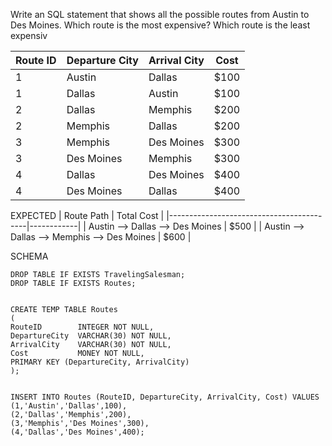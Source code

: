 Write an SQL statement that shows all the possible routes from Austin to Des Moines. Which route is
the most expensive? Which route is the least expensiv

| Route ID | Departure City | Arrival City | Cost |
| -------- | -------------- | ------------ | ---- |
| 1        | Austin         | Dallas       | $100 |
| 1        | Dallas         | Austin       | $100 |
| 2        | Dallas         | Memphis      | $200 |
| 2        | Memphis        | Dallas       | $200 |
| 3        | Memphis        | Des Moines   | $300 |
| 3        | Des Moines     | Memphis      | $300 |
| 4        | Dallas         | Des Moines   | $400 |
| 4        | Des Moines     | Dallas       | $400 |

EXPECTED
| Route Path | Total Cost |
|------------------------------------------|------------|
| Austin --> Dallas --> Des Moines | $500 |
| Austin --> Dallas --> Memphis --> Des Moines | $600 |

SCHEMA

```
DROP TABLE IF EXISTS TravelingSalesman;
DROP TABLE IF EXISTS Routes;


CREATE TEMP TABLE Routes
(
RouteID        INTEGER NOT NULL,
DepartureCity  VARCHAR(30) NOT NULL,
ArrivalCity    VARCHAR(30) NOT NULL,
Cost           MONEY NOT NULL,
PRIMARY KEY (DepartureCity, ArrivalCity)
);


INSERT INTO Routes (RouteID, DepartureCity, ArrivalCity, Cost) VALUES
(1,'Austin','Dallas',100),
(2,'Dallas','Memphis',200),
(3,'Memphis','Des Moines',300),
(4,'Dallas','Des Moines',400);
```
